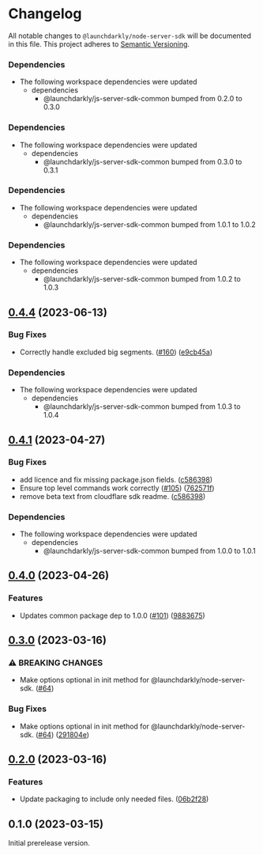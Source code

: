 # Changelog

All notable changes to `@launchdarkly/node-server-sdk` will be documented in this file. This project adheres to [Semantic Versioning](http://semver.org).

### Dependencies

* The following workspace dependencies were updated
  * dependencies
    * @launchdarkly/js-server-sdk-common bumped from 0.2.0 to 0.3.0

### Dependencies

* The following workspace dependencies were updated
  * dependencies
    * @launchdarkly/js-server-sdk-common bumped from 0.3.0 to 0.3.1

### Dependencies

* The following workspace dependencies were updated
  * dependencies
    * @launchdarkly/js-server-sdk-common bumped from 1.0.1 to 1.0.2

### Dependencies

* The following workspace dependencies were updated
  * dependencies
    * @launchdarkly/js-server-sdk-common bumped from 1.0.2 to 1.0.3

## [0.4.4](https://github.com/launchdarkly/js-core/compare/node-server-sdk-v0.4.3...node-server-sdk-v0.4.4) (2023-06-13)


### Bug Fixes

* Correctly handle excluded big segments. ([#160](https://github.com/launchdarkly/js-core/issues/160)) ([e9cb45a](https://github.com/launchdarkly/js-core/commit/e9cb45a14ed6d3f931680dab0feb4b5cef350592))


### Dependencies

* The following workspace dependencies were updated
  * dependencies
    * @launchdarkly/js-server-sdk-common bumped from 1.0.3 to 1.0.4

## [0.4.1](https://github.com/launchdarkly/js-core/compare/node-server-sdk-v0.4.0...node-server-sdk-v0.4.1) (2023-04-27)


### Bug Fixes

* add licence and fix missing package.json fields. ([c586398](https://github.com/launchdarkly/js-core/commit/c5863980c5bf4ee2a7590dfc4f7c575045d669b0))
* Ensure top level commands work correctly ([#105](https://github.com/launchdarkly/js-core/issues/105)) ([762571f](https://github.com/launchdarkly/js-core/commit/762571ff851558d229e4d29ba40a9c16b89f2a8d))
* remove beta text from cloudflare sdk readme. ([c586398](https://github.com/launchdarkly/js-core/commit/c5863980c5bf4ee2a7590dfc4f7c575045d669b0))


### Dependencies

* The following workspace dependencies were updated
  * dependencies
    * @launchdarkly/js-server-sdk-common bumped from 1.0.0 to 1.0.1

## [0.4.0](https://github.com/launchdarkly/js-core/compare/node-server-sdk-v0.3.2...node-server-sdk-v0.4.0) (2023-04-26)


### Features

* Updates common package dep to 1.0.0 ([#101](https://github.com/launchdarkly/js-core/issues/101)) ([9883675](https://github.com/launchdarkly/js-core/commit/98836758d1998f208a1e13a68955611e0b10a8ce))

## [0.3.0](https://github.com/launchdarkly/js-core/compare/node-server-sdk-v0.2.0...node-server-sdk-v0.3.0) (2023-03-16)


### ⚠ BREAKING CHANGES

* Make options optional in init method for @launchdarkly/node-server-sdk. ([#64](https://github.com/launchdarkly/js-core/issues/64))

### Bug Fixes

* Make options optional in init method for @launchdarkly/node-server-sdk. ([#64](https://github.com/launchdarkly/js-core/issues/64)) ([291804e](https://github.com/launchdarkly/js-core/commit/291804e75119f42575615569c974c0813453d737))

## [0.2.0](https://github.com/launchdarkly/js-core/compare/node-server-sdk-v0.1.0...node-server-sdk-v0.2.0) (2023-03-16)


### Features

* Update packaging to include only needed files. ([06b2f28](https://github.com/launchdarkly/js-core/commit/06b2f28c85ba9e8610f88cb234546403e534fa77))

## 0.1.0 (2023-03-15)

Initial prerelease version.
